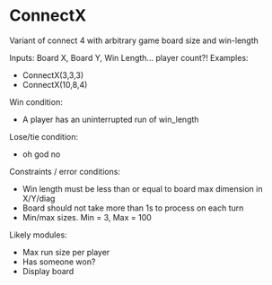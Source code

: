 # ConnectX

Variant of connect 4 with arbitrary game board size and win-length

Inputs: Board X, Board Y, Win Length... player count?!
Examples:
 - ConnectX(3,3,3)
 - ConnectX(10,8,4)

Win condition:
 - A player has an uninterrupted run of win_length
 
Lose/tie condition:
 - oh god no

Constraints / error conditions:
 - Win length must be less than or equal to board max dimension in X/Y/diag
 - Board should not take more than 1s to process on each turn
 - Min/max sizes. Min = 3, Max = 100

Likely modules:
 - Max run size per player
 - Has someone won?
 - Display board
